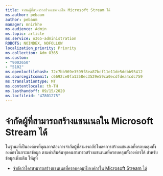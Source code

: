```yaml
---
title: จำกัดผู้ที่สามารถสร้างแชนเนลใน Microsoft Stream ได้
ms.author: pebaum
author: pebaum
manager: mnirkhe
ms.audience: Admin
ms.topic: article
ms.service: o365-administration
ROBOTS: NOINDEX, NOFOLLOW
localization_priority: Priority
ms.collection: Adm_O365
ms.custom:
- "9002650"
- "5102"
ms.openlocfilehash: 72c7bb969e3599f8ea87bcf11e11de5ddbb95412
ms.sourcegitcommit: c6692ce0fa1358ec3529e59ca0ecdfdea4cdc759
ms.translationtype: MT
ms.contentlocale: th-TH
ms.lasthandoff: 09/15/2020
ms.locfileid: "47801275"
---
```

# <a name="restrict-who-can-create-channels-in-microsoft-stream"></a>จำกัดผู้ที่สามารถสร้างแชนเนลใน Microsoft Stream ได้

ในฐานะที่เป็นองค์กรที่คุณอาจต้องการจำกัดผู้ที่สามารถอัปโหลดการสร้างแชนเนลที่ครอบคลุมทั้งองค์กรในกระแสข้อมูล ตามค่าเริ่มต้นทุกคนสามารถสร้างแชนเนลที่ครอบคลุมทั้งองค์กรได้ สำหรับข้อมูลเพิ่มเติม ให้ดูที่

- [จำกัดว่าใครสามารถสร้างแชนเนลที่ครอบคลุมทั้งองค์กรใน Microsoft Stream ได้](https://docs.microsoft.com/stream/restrict-companywide-channels)
